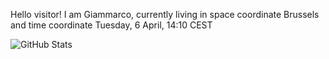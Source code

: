 Hello visitor! I am Giammarco, currently living in space coordinate Brussels and time coordinate Tuesday, 6 April, 14:10 CEST

![GitHub Stats](https://github-readme-stats.vercel.app/api?username=grcasanova)
